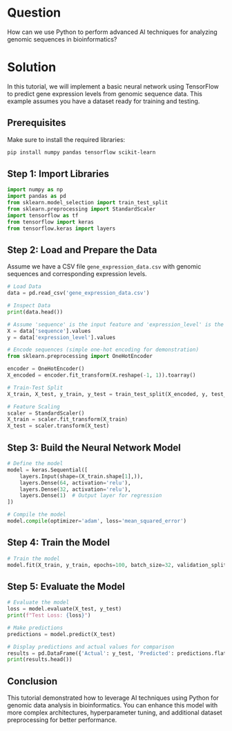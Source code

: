 # Question
How can we use Python to perform advanced AI techniques for analyzing genomic sequences in bioinformatics?

# Solution
In this tutorial, we will implement a basic neural network using TensorFlow to predict gene expression levels from genomic sequence data. This example assumes you have a dataset ready for training and testing.

## Prerequisites
Make sure to install the required libraries:

```bash
pip install numpy pandas tensorflow scikit-learn
```

## Step 1: Import Libraries

```python
import numpy as np
import pandas as pd
from sklearn.model_selection import train_test_split
from sklearn.preprocessing import StandardScaler
import tensorflow as tf
from tensorflow import keras
from tensorflow.keras import layers
```

## Step 2: Load and Prepare the Data

Assume we have a CSV file `gene_expression_data.csv` with genomic sequences and corresponding expression levels.

```python
# Load Data
data = pd.read_csv('gene_expression_data.csv')

# Inspect Data
print(data.head())

# Assume 'sequence' is the input feature and 'expression_level' is the target
X = data['sequence'].values
y = data['expression_level'].values

# Encode sequences (simple one-hot encoding for demonstration)
from sklearn.preprocessing import OneHotEncoder

encoder = OneHotEncoder()
X_encoded = encoder.fit_transform(X.reshape(-1, 1)).toarray()

# Train-Test Split
X_train, X_test, y_train, y_test = train_test_split(X_encoded, y, test_size=0.2, random_state=42)

# Feature Scaling
scaler = StandardScaler()
X_train = scaler.fit_transform(X_train)
X_test = scaler.transform(X_test)
```

## Step 3: Build the Neural Network Model

```python
# Define the model
model = keras.Sequential([
    layers.Input(shape=(X_train.shape[1],)),
    layers.Dense(64, activation='relu'),
    layers.Dense(32, activation='relu'),
    layers.Dense(1)  # Output layer for regression
])

# Compile the model
model.compile(optimizer='adam', loss='mean_squared_error')
```

## Step 4: Train the Model

```python
# Train the model
model.fit(X_train, y_train, epochs=100, batch_size=32, validation_split=0.2)
```

## Step 5: Evaluate the Model

```python
# Evaluate the model
loss = model.evaluate(X_test, y_test)
print(f"Test Loss: {loss}")

# Make predictions
predictions = model.predict(X_test)

# Display predictions and actual values for comparison
results = pd.DataFrame({'Actual': y_test, 'Predicted': predictions.flatten()})
print(results.head())
```

## Conclusion
This tutorial demonstrated how to leverage AI techniques using Python for genomic data analysis in bioinformatics. You can enhance this model with more complex architectures, hyperparameter tuning, and additional dataset preprocessing for better performance.
